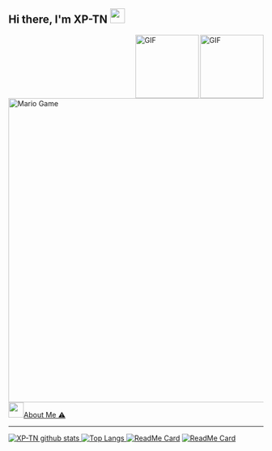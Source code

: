 ## Hi there, I'm XP-TN <img src="https://github.com/TheDudeThatCode/TheDudeThatCode/blob/master/Assets/Hi.gif" width="29px">

<img align="right" alt="GIF" height="125px" src="https://i.giphy.com/media/LMt9638dO8dftAjtco/200.webp" />
<img align="right" alt="GIF" height="125px" src="https://media3.giphy.com/media/ln7z2eWriiQAllfVcn/200w.webp" />


<img src="https://github.com/TheDudeThatCode/TheDudeThatCode/blob/master/Assets/Mario_Gameplay.gif" alt="Mario Game" width="600" />
<a href="https://https://github.com/Caliph71"><img height="30" src="https://github.com/XP-TN/XP-TN/blob/main/image/image.jpg</a>

### About Me ⚠️
___

![XP-TN github stats](https://github-readme-stats.vercel.app/api?username=XP-TN&show_icons=true&theme=tokyonight)
![Top Langs](https://github-readme-stats.vercel.app/api/top-langs/?username=XP-TN&hide=css,html&theme=tokyonight)
[![ReadMe Card](https://github-readme-stats.vercel.app/api/pin/?username=XP-TN&repo=XP-TNBOT)](https://github.com/XP-TN/XP-TNBOT)
[![ReadMe Card](https://github-readme-stats.vercel.app/api/pin/?username=XP-TN&repo=XP-TNBOT)](https://github.com/XP-TN/XP-TNBOT)
<!--
**XP-TN/XP-TN** is a ✨ _special_ ✨ repository because its `README.md` (this file) appears on your GitHub profile.

Follow Github Teman Saya & Dan terimakasih udah
<p align='center'>I'm XPTN</p>
<p align='center'>
<a href="https://github.com/Caliph71"><img height="30" src="https://github.com/XP-TN/XP-TN/blob/main/images/image.jpg?raw=true"></a>
</p><br/>
Meng follow github teman saya
'''



**Personal Stuffs:**
- 🔭 I’m currently working on my campus project
- 🌱 I’m currently learning typescript
- ✨ Interested in backend-ish things 
- 🤔 Looking for help with my [Github](https://github.com/XP-TN)
- 📫 Reach me via [whatsapp](https://wa.me/6289655478810) or [facebook](https://www.facebook.com/adm.tidakperlutenar.5/)


[![🦉 XP-TN github stats](https://github-readme-stats.vercel.app/api?username=XP-TN&show_icons=true&hide_border=true&hide=issues)](https://github.com/XP-TN)


